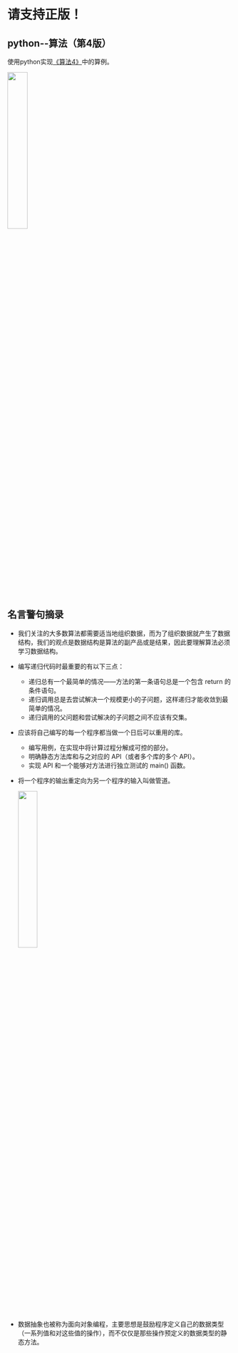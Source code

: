 # 请支持正版！

## python--算法（第4版）

使用python实现[《算法4》](https://book.douban.com/subject/19952400/)中的算例。

<img src="https://github.com/MrZhangKY/python--Algorithms-Fouth-Edition/blob/main/Graphs/0.Jpeg" width = 30% height = 30% />

## 名言警句摘录
* 我们关注的大多数算法都需要适当地组织数据，而为了组织数据就产生了数据结构，我们的观点是数据结构是算法的副产品或是结果，因此要理解算法必须学习数据结构。
* 编写递归代码时最重要的有以下三点：
  * 递归总有一个最简单的情况——方法的第一条语句总是一个包含 return 的条件语句。
  * 递归调用总是去尝试解决一个规模更小的子问题，这样递归才能收敛到最简单的情况。
  * 递归调用的父问题和尝试解决的子问题之间不应该有交集。
* 应该将自己编写的每一个程序都当做一个日后可以重用的库。
  * 编写用例，在实现中将计算过程分解成可控的部分。
  * 明确静态方法库和与之对应的 API（或者多个库的多个 API）。
  * 实现 API 和一个能够对方法进行独立测试的 main() 函数。
* 将一个程序的输出重定向为另一个程序的输入叫做管道。

   <img src="https://github.com/MrZhangKY/python--Algorithms-Fouth-Edition/blob/main/Graphs/1.png" width = 30% height = 30%  />

* 数据抽象也被称为面向对象编程，主要思想是鼓励程序定义自己的数据类型（一系列值和对这些值的操作），而不仅仅是那些操作预定义的数据类型的静态方法。
